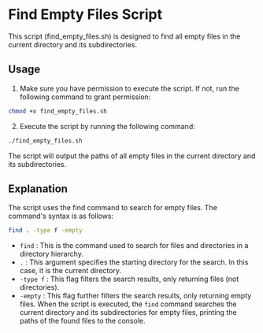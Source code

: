 # Find Empty Files Script
This script (find_empty_files.sh) is designed to find all empty files in the current directory and its subdirectories.

## Usage
1. Make sure you have permission to execute the script. If not, run the following command to grant permission:

```bash
chmod +x find_empty_files.sh
```

2. Execute the script by running the following command:
```bash
./find_empty_files.sh
```
The script will output the paths of all empty files in the current directory and its subdirectories.

## Explanation
 
The script uses the find command to search for empty files. The command's syntax is as follows:
```bash
find . -type f -empty
```
* `find` : This is the command used to search for files and directories in a directory hierarchy.
* `.` : This argument specifies the starting directory for the search. In this case, it is the current directory.
* `-type f` : This flag filters the search results, only returning files (not directories).
* `-empty` : This flag further filters the search results, only returning empty files.
When the script is executed, the `find` command searches the current directory and its subdirectories for empty files, printing the paths of the found files to the console.

